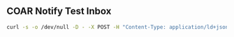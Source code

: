 ## COAR Notify Test Inbox

```bash
curl -s -o /dev/null -D - -X POST -H "Content-Type: application/ld+json" -d @<JSON-FILE-NAME> https://ldninbox.antleaf.com
```